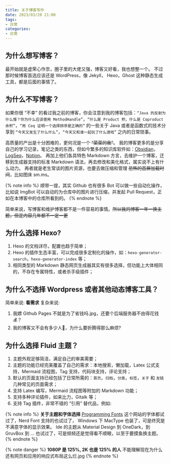 ```yaml
---
title: 关于博客写作
date: 2023/03/20 21:00
tags:
- 日常
categories:
- 日常
---
```


## 为什么想写博客？

最开始就是虚荣心作祟，圈子里的大佬又强，博客又好看，我也想整一个。 不过那时候博客首选应该还是 WordPress，像 Jekyll， Hexo，Ghost 这种静态生成工具，都是后面的事情了。

## 为什么不写博客？

如果你很 “不幸” 的看过我之前的博客，你会注意到我的博客包括：`“Java 的反射为什么慢？你为什么应该使用 MethodHandle”`，`“什么是 Product 积，什么是 Coproduct 余积”`，`“用 Coq 证明一个选择排序是正确的”` 的一些关于 Java 或者是函数式的技术分享到 `“今天又发生了什么什么”`，`“今天又和谁一起玩了什么游戏”` 之内的日常琐事。 

高质量的产出是十分困难的，更何况是一个 ~~“菜菜的我”~~。 我的博客更多的是分享自己的学习记录，笔记之类的东西，但如今繁多的知识库软件如：[Obsidian](https://obsidian.md/)， [LogSeq](https://logseq.com/)，[Notion](https://www.notion.so/zh-cn)。 再加上他们各具特色 Markdown 方言，去维护一个博客，迁移到生成器支持的标准 Markdown 语法，再去修改和美化格式，属实说不上有什么动力。 再者就是老生常谈的图片资源，也要去做压缩和管理 ~~恐怖的首屏加载时间~~，比如图床 sm.ms。 

{% note info %}
顺带一提，其实 Github 也有很多 Bot 可以做一些自动化操作，比如说 ImgBot 可以自动的为仓库中的图片进行压缩，并发起 Pull Request，正如在本博客中的仓库所看到的。
{% endnote %}

简单来说，写博客和维护博客都不是一件容易的事情。~~所以我的博客一年一换主题，但是内容几年都不一定一更~~

## 为什么选择 Hexo?

1. Hexo 的文档详尽，配置也趋于简单；
2. Hexo 的插件生态丰富，可以完成很多定制化的操作，如：`hexo-generator-search`，`hexo-generator-index` 等；
3. 相同类型的 Markdown 静态网页生成器其实有很多选择，但功能上大体相同的，不存在专属特性，或者杀手级插件；

## 为什么不选择 Wordpress 或者其他动态博客工具？

简单来说: **看需求**
复杂来说:

1. 我嫖 Github Pages 不就是为了省钱吗.jpg，还要个后端服务器不由得花钱 💰？
2. 我的博客又不会有多少人👀，为什么要折腾得那么麻烦?

## 为什么选择 Fluid 主题？

1. 主题外观足够简洁，满足自己的审美需要；
2. 主题的功能已经完美覆盖了自己的需求：本地搜索，懒加载，Latex 公式支持，Mermaid 流程图，Tag 支持，代码块支持，评论支持；
3. 默认的页面支持已经包括了日常所需的：`首页`，`归档`，`分类`，`标签`，`关于` 和 `友链` 几种常见的页面需求；
4. 支持 Latex 编写，Mermaid 流程图等附加的 Markdown 功能；
5. 支持多种评论插件，如来比力，Gitalk 等；
6. 支持 Tag 插件，非常不错的 “引用” 替代品，例如:

{% note info %}
**关于主题和字体选择**
[Programming Fonts](https://www.programmingfonts.org/) 这个网站的字体都试过了，Nerd Font 支持的也试过了， Windows 下 MacType 也装了，可是终究是不满意字体的显示效果。 Ide 的主题从 Material Design 到 OneDark，到 GruvBox 到 ... 也试过了，可是频频还是觉得看不顺眼，以至于要摸鱼换主题。
{% endnote %}

{% note danger %}
**1080P 是 125%, 2K 也是 125% 的人**
不能理解现在为什么还有网页和应用的响应式布局这么烂.jpg
{% endnote %} 
